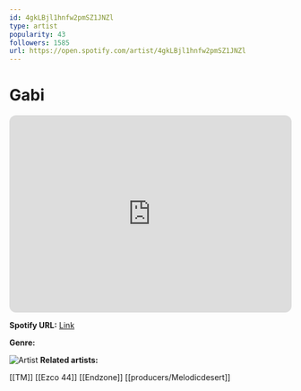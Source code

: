 ```yaml
---
id: 4gkLBjl1hnfw2pmSZ1JNZl
type: artist
popularity: 43
followers: 1585
url: https://open.spotify.com/artist/4gkLBjl1hnfw2pmSZ1JNZl
---
```

# Gabi

<iframe style="border-radius:12px" src="https://open.spotify.com/embed/artist/4gkLBjl1hnfw2pmSZ1JNZl" width="100%" height="352" frameBorder="0" allowfullscreen="" allow="autoplay; clipboard-write; encrypted-media; fullscreen; picture-in-picture" loading="lazy"></iframe>

**Spotify URL:** [Link](https://open.spotify.com/artist/4gkLBjl1hnfw2pmSZ1JNZl)

**Genre:** 

![Artist](https://i.scdn.co/image/ab6761610000e5eb73d50afabd11ea190c5bb9a4)
**Related artists:**

[[TM]]
[[Ezco 44]]
[[Endzone]]
[[producers/Melodicdesert]]

